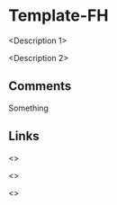 # Template-FH

<Description 1>

<Description 2>

## Comments

Something
  
## Links

<<Website>>

<<ProjectRepo>>

<<ImageRepo>>
